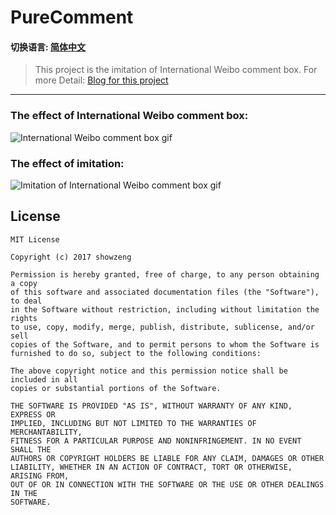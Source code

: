 # PureComment

#### 切换语言: [简体中文](README.zh-cn.md)

> This project is the imitation of International Weibo comment box. For more Detail: [Blog for this project](http://showzeng.itscoder.com/android/2017/08/11/the-imitation-of-the-international-weibo-comment-box.html)

------

### The effect of International Weibo comment box:

![International Weibo comment box gif](https://github.com/showzeng/PureComment/blob/master/Gif/pureComment.gif)

### The effect of imitation:

![Imitation of International Weibo comment box gif](https://github.com/showzeng/PureComment/blob/master/Gif/pureCommentImitation.gif)

## License

```
MIT License

Copyright (c) 2017 showzeng

Permission is hereby granted, free of charge, to any person obtaining a copy
of this software and associated documentation files (the "Software"), to deal
in the Software without restriction, including without limitation the rights
to use, copy, modify, merge, publish, distribute, sublicense, and/or sell
copies of the Software, and to permit persons to whom the Software is
furnished to do so, subject to the following conditions:

The above copyright notice and this permission notice shall be included in all
copies or substantial portions of the Software.

THE SOFTWARE IS PROVIDED "AS IS", WITHOUT WARRANTY OF ANY KIND, EXPRESS OR
IMPLIED, INCLUDING BUT NOT LIMITED TO THE WARRANTIES OF MERCHANTABILITY,
FITNESS FOR A PARTICULAR PURPOSE AND NONINFRINGEMENT. IN NO EVENT SHALL THE
AUTHORS OR COPYRIGHT HOLDERS BE LIABLE FOR ANY CLAIM, DAMAGES OR OTHER
LIABILITY, WHETHER IN AN ACTION OF CONTRACT, TORT OR OTHERWISE, ARISING FROM,
OUT OF OR IN CONNECTION WITH THE SOFTWARE OR THE USE OR OTHER DEALINGS IN THE
SOFTWARE.
```
